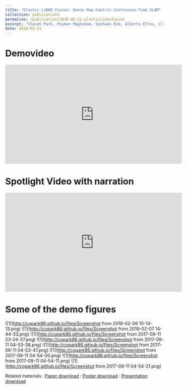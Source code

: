 ```yaml
---
title: "Elastic LiDAR Fusion: Dense Map-Centric Continuous-Time SLAM"
collection: publications
permalink: /publication/2018-05-21-elasticlidarfusion
excerpt: "Chanoh Park, Peyman Moghadam, Soohwan Kim, Alberto Elfes, Clinton Fookes, Sridha Sridharan, ICRA 2018.<img src='/images/500x300.png'>"
date: 2018-05-21
---
```



# Demovideo
<iframe width="560" height="315" src="https://www.youtube.com/embed/QNNLncT9XmQ" frameborder="0" allow="autoplay; encrypted-media"> </iframe>
<br>

# Spotlight Video with narration
<iframe width="560" height="315" src="https://www.youtube.com/embed/bFxwsDEUAb4" frameborder="0" allow="autoplay; encrypted-media"> </iframe>
<br>

# Some of the demo figures
![1](http://copark86.github.io/files/Screenshot from 2018-02-06 10-14-13.png)
![1](http://copark86.github.io/files/Screenshot from 2018-02-07 14-44-33.png)
![1](http://copark86.github.io/files/Screenshot from 2017-09-11 23-24-37.png)
![1](http://copark86.github.io/files/Screenshot from 2017-09-11 04-53-38.png)
![1](http://copark86.github.io/files/Screenshot from 2017-09-11 04-53-47.png)
![1](http://copark86.github.io/files/Screenshot from 2017-09-11 04-54-00.png)
![1](http://copark86.github.io/files/Screenshot from 2017-09-11 04-54-11.png)
![1](http://copark86.github.io/files/Screenshot from 2017-09-11 04-54-21.png)
<br>

Related meterials
:   [Paper download](https://arxiv.org/pdf/1709.01265)
:   [Poster download](http://copark86.github.io/files/elasticlidarfusion_poster.pdf)
:   [Presentation download](http://copark86.github.io/files/elasticlidarfusion_ppt.pdf)


